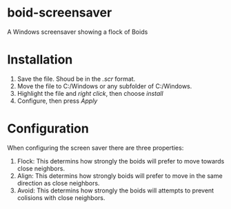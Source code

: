 # boid-screensaver
 A Windows screensaver showing a flock of Boids

# Installation 
 1. Save the file. Shoud be in the *.scr* format.
 2. Move the file to C:/Windows or any subfolder of C:/Windows.
 3. Highlight the file and *right click*, then choose *install*
 4. Configure, then press *Apply*

# Configuration
When configuring the screen saver there are three properties:

1. Flock: This determins how strongly the boids will prefer to move towards close neighbors.
2. Align: This determins how strongly boids will prefer to move in the same direction as close neighbors.
3. Avoid: This determins how strongly the boids will attempts to prevent colisions with close neighbors.
